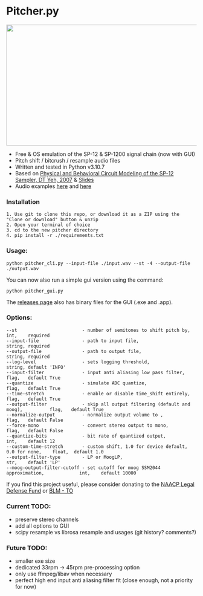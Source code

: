 # Pitcher.py
<img src="https://user-images.githubusercontent.com/2433319/130370952-3b029cf5-d9b7-4877-be0b-8593c017b5ea.png" width="600" height="320">

- Free & OS emulation of the SP-12 & SP-1200 signal chain (now with GUI)
- Pitch shift / bitcrush / resample audio files
- Written and tested in Python v3.10.7
- Based on [Physical and Behavioral Circuit Modeling of the SP-12
Sampler, DT Yeh, 2007](https://ccrma.stanford.edu/~dtyeh/papers/yeh07_icmc_sp12.pdf) & [Slides](https://ccrma.stanford.edu/~dtyeh/sp12/yeh2007icmcsp12slides.pdf)
- Audio examples [here](https://soundcloud.com/user-320158268/sets/pitcher-examples) and [here](https://tinyurl.com/yckcmhb2)

### Installation
```
1. Use git to clone this repo, or download it as a ZIP using the "Clone or download" button & unzip
2. Open your terminal of choice
3. cd to the new pitcher directory
4. pip install -r ./requirements.txt
```

### Usage:
```
python pitcher_cli.py --input-file ./input.wav --st -4 --output-file ./output.wav
```

You can now also run a simple gui version using the command:

```python pitcher_gui.py```


The [releases page](https://github.com/mwcm/pitcher/releases/tag/0.0.1) also has binary files for the GUI (.exe and .app).


### Options:
```
--st                        - number of semitones to shift pitch by,                 int,    required
--input-file                - path to input file,                                    string, required
--output-file               - path to output file,                                   string, required
--log-level                 - sets logging threshold,                                string, default 'INFO'
--input-filter              - input anti aliasing low pass filter,                   flag,   default True
--quantize                  - simulate ADC quantize,                                 flag,   default True
--time-stretch              - enable or disable time_shift entirely,                 flag,   default True
--output-filter             - skip all output filtering (default and moog),          flag,   default True
--normalize-output          - normalize output volume to ,                           flag,   default False
--force-mono                - convert stereo output to mono,                         flag,   default False
--quantize-bits             - bit rate of quantized output,                          int,    default 12
--custom-time-stretch       - custom shift, 1.0 for device default, 0.0 for none,    float,  default 1.0
--output-filter-type        - LP or MoogLP,                                          str,    default 'LP'
--moog-output-filter-cutoff - set cutoff for moog SSM2044 approximation,             int,    default 10000
```

If you find this project useful, please consider donating to the [NAACP Legal Defense Fund](https://org2.salsalabs.com/o/6857/p/salsa/donation/common/public/?donate_page_KEY=15780&_ga=2.209233111.496632409.1590767838-1184367471.1590767838) or [BLM - TO](https://blacklivesmatter.ca/donate/)


### Current TODO:
- preserve stereo channels
- add all options to GUI
- scipy resample vs librosa resample and usages (git history? comments?)

### Future TODO:
- smaller exe size
- dedicated 33rpm -> 45rpm pre-processing option
- only use ffmpeg/libav when necessary
- perfect high end input anti aliasing filter fit (close enough, not a priority for now)
